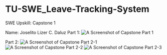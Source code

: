 # TU-SWE_Leave-Tracking-System
SWE Upskill: Capstone 1

Name: Joselito Lizer C. Daluz
Part 1:
![A Screenshot of Capstone Part 1](TU-SWE_Leave-Tracking-System/SWE-Upskill_Capstone-Part-1-1.png)

Part 2:
![A Screenshot of Capstone Part 2-1](TU-SWE_Leave-Tracking-System/SWE-Upskill_Capstone-Part-2-1.png)
![A Screenshot of Capstone Part 2-2](TU-SWE_Leave-Tracking-System/SWE-Upskill_Capstone-Part-2-2.png)
![A Screenshot of Capstone Part 2-3](TU-SWE_Leave-Tracking-System/SWE-Upskill_Capstone-Part-2-3.png)
